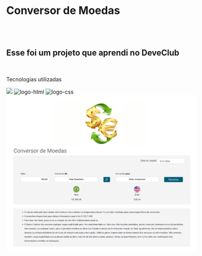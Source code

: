 <h1>Conversor de Moedas</h1>
<br>
<br>
<h2> Esse foi um projeto que aprendi no DeveClub </h2>
<br>
<p>Tecnologias utilizadas</p>
<img  src="https://img.shields.io/badge/JavaScript-323330?style=for-the-badge&logo=javascript&logoColor=F7DF1E" /> 
<img src="https://img.shields.io/badge/HTML5-E34F26?style=for-the-badge&logo=html5&logoColor=white" alt="logo-html"/>
<img src="https://img.shields.io/badge/CSS3-1572B6?style=for-the-badge&logo=css3&logoColor=white" alt="logo-css"/>

<img src="https://github.com/paulocunha31/convert-money/blob/master/assets/Desktop.png?raw=true" />

